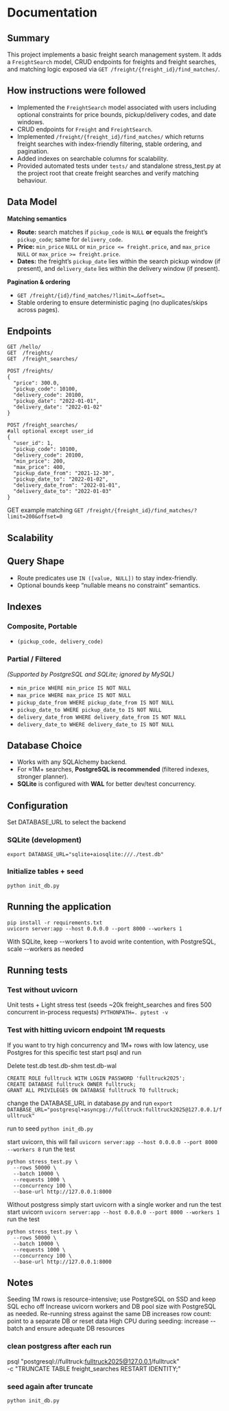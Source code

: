 # Documentation

## Summary
This project implements a basic freight search management system. It adds a `FreightSearch` model, CRUD endpoints for freights and freight searches, and matching logic exposed via `GET /freight/{freight_id}/find_matches/`.

## How instructions were followed
- Implemented the `FreightSearch` model associated with users including optional constraints for price bounds, pickup/delivery codes, and date windows.
- CRUD endpoints for `Freight` and `FreightSearch`.
- Implemented `/freight/{freight_id}/find_matches/` which returns freight searches with index-friendly filtering, stable ordering, and pagination.
- Added indexes on searchable columns for scalability.
- Provided automated tests under `tests/` and standalone stress_test.py at the project root that create freight searches and verify matching behaviour.

## Data Model

**Matching semantics**
- **Route:** search matches if `pickup_code` is `NULL` **or** equals the freight’s `pickup_code`; same for `delivery_code`.
- **Price:** `min_price` `NULL` or `min_price <= freight.price`, and `max_price` `NULL` or `max_price >= freight.price`.
- **Dates:** the freight’s `pickup_date` lies within the search pickup window (if present), and `delivery_date` lies within the delivery window (if present).

**Pagination & ordering**
- `GET /freight/{id}/find_matches/?limit=…&offset=…`
- Stable ordering to ensure deterministic paging (no duplicates/skips across pages).

## Endpoints
```
GET /hello/
GET  /freights/
GET  /freight_searches/

POST /freights/
{
  "price": 300.0,
  "pickup_code": 10100,
  "delivery_code": 20100,
  "pickup_date": "2022-01-01",
  "delivery_date": "2022-01-02"
}

POST /freight_searches/
#all optional except user_id
{
  "user_id": 1,
  "pickup_code": 10100,
  "delivery_code": 20100,
  "min_price": 200,
  "max_price": 400,
  "pickup_date_from": "2021-12-30",
  "pickup_date_to": "2022-01-02",
  "delivery_date_from": "2022-01-01",
  "delivery_date_to": "2022-01-03"
}
```

GET example matching
`GET /freight/{freight_id}/find_matches/?limit=200&offset=0`

## Scalability
## Query Shape

- Route predicates use `IN ([value, NULL])` to stay index-friendly.
- Optional bounds keep “nullable means no constraint” semantics.

## Indexes

### Composite, Portable
- `(pickup_code, delivery_code)`

### Partial / Filtered
*(Supported by PostgreSQL and SQLite; ignored by MySQL)*
- `min_price WHERE min_price IS NOT NULL`
- `max_price WHERE max_price IS NOT NULL`
- `pickup_date_from WHERE pickup_date_from IS NOT NULL`
- `pickup_date_to WHERE pickup_date_to IS NOT NULL`
- `delivery_date_from WHERE delivery_date_from IS NOT NULL`
- `delivery_date_to WHERE delivery_date_to IS NOT NULL`

## Database Choice

- Works with any SQLAlchemy backend.
- For ≈1M+ searches, **PostgreSQL is recommended** (filtered indexes, stronger planner).
- **SQLite** is configured with **WAL** for better dev/test concurrency.

## Configuration
Set DATABASE_URL to select the backend
### SQLite (development)
`export DATABASE_URL="sqlite+aiosqlite:///./test.db"`
### Initialize tables + seed 
`python init_db.py`

## Running the application
```
pip install -r requirements.txt
uvicorn server:app --host 0.0.0.0 --port 8000 --workers 1
```
With SQLite, keep --workers 1 to avoid write contention, with PostgreSQL, scale --workers as needed

## Running tests
### Test without uvicorn
Unit tests + Light stress test (seeds ~20k freight_searches and fires 500 concurrent in-process requests)
`PYTHONPATH=. pytest -v`

### Test with hitting uvicorn endpoint 1M requests
If you want to try high concurrency and 1M+ rows with low latency, use Postgres for this specific test start psql and run

Delete test.db test.db-shm test.db-wal

```Create db and user and grant privileges
CREATE ROLE fulltruck WITH LOGIN PASSWORD 'fulltruck2025';
CREATE DATABASE fulltruck OWNER fulltruck;
GRANT ALL PRIVILEGES ON DATABASE fulltruck TO fulltruck;
```
change the DATABASE_URL in database.py and run 
`export DATABASE_URL="postgresql+asyncpg://fulltruck:fulltruck2025@127.0.0.1/fulltruck"`

run to seed
`python init_db.py`

start uvicorn, this will fail 
`uvicorn server:app --host 0.0.0.0 --port 8000 --workers 8`
run the test
```
python stress_test.py \
  --rows 50000 \
  --batch 10000 \
  --requests 1000 \
  --concurrency 100 \
  --base-url http://127.0.0.1:8000
```

Without postgress simply start uvicorn with a single worker and run the test
start uvicorn
`uvicorn server:app --host 0.0.0.0 --port 8000 --workers 1`
run the test
```
python stress_test.py \
  --rows 50000 \
  --batch 10000 \
  --requests 1000 \
  --concurrency 100 \
  --base-url http://127.0.0.1:8000
```

## Notes
Seeding 1M rows is resource-intensive; use PostgreSQL on SSD and keep SQL echo off
Increase uvicorn workers and DB pool size with PostgreSQL as needed.
Re-running stress against the same DB increases row count: point to a separate DB or reset data
High CPU during seeding: increase --batch and ensure adequate DB resources

### clean postgress after each run 
psql "postgresql://fulltruck:fulltruck2025@127.0.0.1/fulltruck" \
  -c "TRUNCATE TABLE freight_searches RESTART IDENTITY;"

### seed again after truncate
`python init_db.py`